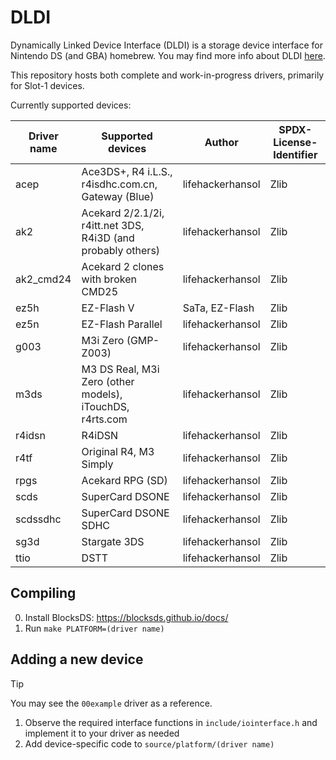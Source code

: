 # DLDI

Dynamically Linked Device Interface (DLDI) is a storage device interface for Nintendo DS (and GBA) homebrew. You may find more info about DLDI [here](https://www.chishm.com/DLDI/).

This repository hosts both complete and work-in-progress drivers, primarily for Slot-1 devices.

Currently supported devices:

| Driver name | Supported devices                                            | Author           | SPDX-License-Identifier |
| ----------- | ------------------------------------------------------------ | ---------------- | ----------------------- |
| acep        | Ace3DS+, R4 i.L.S., r4isdhc.com.cn, Gateway (Blue)           | lifehackerhansol | Zlib                    |
| ak2         | Acekard 2/2.1/2i, r4itt.net 3DS, R4i3D (and probably others) | lifehackerhansol | Zlib                    |
| ak2_cmd24   | Acekard 2 clones with broken CMD25                           | lifehackerhansol | Zlib                    |
| ez5h        | EZ-Flash V                                                   | SaTa, EZ-Flash   | Zlib                    |
| ez5n        | EZ-Flash Parallel                                            | lifehackerhansol | Zlib                    |
| g003        | M3i Zero (GMP-Z003)                                          | lifehackerhansol | Zlib                    |
| m3ds        | M3 DS Real, M3i Zero (other models), iTouchDS, r4rts.com     | lifehackerhansol | Zlib                    |
| r4idsn      | R4iDSN                                                       | lifehackerhansol | Zlib                    |
| r4tf        | Original R4, M3 Simply                                       | lifehackerhansol | Zlib                    |
| rpgs        | Acekard RPG (SD)                                             | lifehackerhansol | Zlib                    |
| scds        | SuperCard DSONE                                              | lifehackerhansol | Zlib                    |
| scdssdhc    | SuperCard DSONE SDHC                                         | lifehackerhansol | Zlib                    |
| sg3d        | Stargate 3DS                                                 | lifehackerhansol | Zlib                    |
| ttio        | DSTT                                                         | lifehackerhansol | Zlib                    |

## Compiling

0. Install BlocksDS: https://blocksds.github.io/docs/
1. Run `make PLATFORM=(driver name)`

## Adding a new device

> [!TIP]
> You may see the `00example` driver as a reference.

1. Observe the required interface functions in `include/iointerface.h` and implement it to your driver as needed
1. Add device-specific code to `source/platform/(driver name)`
